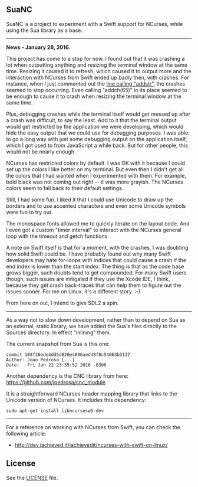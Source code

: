 SuaNC
-----

SuaNC is a project to experiment with a Swift support for NCurses, while using
the Sua library as a base.

-------------------

**News - January 28, 2016.**

This project has come to a stop for now. I found out that it was crashing a lot
when outputting anything and resizing the terminal window at the same time.
Resizing it caused it to refresh, which caused it to output more and the
interaction with NCurses from Swift ended up badly then, with crashes. For
instance, when I just commented out the
[line calling "addstr",](Sources/ncurses.swift#L960) the crashes
seemed to stop occurring. Even calling "addch(65)" in its place seemed to be
enough to cause it to crash when resizing the terminal window at the same time.

Plus, debugging crashes while the terminal itself would get messed up after
a crash was difficult, to say the least. Add to it that the terminal output
would get restricted by the application we were developing, which would hide the
easy output that we could use for debugging purposes. I was able to go a long
way with just some debugging output on the application itself, which I got used
to from JavaScript a while back. But for other people, this would not be nearly
enough.

NCurses has restricted colors by default. I was OK with it because I could set
up the colors I like better on my terminal. But even then I didn't get all the
colors that I had wanted when I experimented with them. For example, bold black
was not coming out right -- it was more grayish. The NCurses colors seem to fall
back to their default settings.

Still, I had some fun. I liked it that I could use Unicode to draw up the
borders and to use accented characters and even some Unicode symbols were fun
to try out.

The monospace fonts allowed me to quickly iterate on the layout code. And I even
got a custom "timer interval" to interact with the NCurses general loop with the
timeout and getch functions.

A note on Swift itself is that for a moment, with the crashes, I was doubting
how solid Swift could be. I have probably found out why many Swift developers
may hate for-loops with indices that could cause a crash if the end index is
lower than the start index. The thing is that as the code base grows bigger,
such doubts tend to get compounded. For many Swift users though, such issues are
mitigated if they use the Xcode IDE, I think, because they get crash back-traces
that can help them to figure out the issues sooner. For me on Linux, it's a
different story. :-)

From here on out, I intend to give SDL2 a spin.

-------------------

As a way not to slow down development, rather than to depend on Sua as an
external, static library, we have added the Sua's files directly to the Sources
directory. In effect "inlining" them.

The current snapshot from Sua is this one:

    commit 108f26ede4dd5d020e4896aed48f8c54063b3137
    Author: Joao Pedrosa [...]
    Date:   Fri Jan 22 23:35:52 2016 -0300

Another dependency is the CNC library from here:
https://github.com/jpedrosa/cnc_module

It is a straightforward NCurses header mapping library that links to the Unicode
version of NCurses. It includes this dependency:

    sudo apt-get install libncursesw5-dev

-------------------

For a reference on working with NCurses from Swift, you can check the
following article:

* http://dev.iachieved.it/iachievedit/ncurses-with-swift-on-linux/

License
-------

See the [LICENSE](LICENSE.txt) file.
